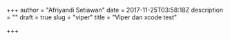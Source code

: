+++
author = "Afriyandi Setiawan"
date = 2017-11-25T03:58:18Z
description = ""
draft = true
slug = "viper"
title = "Viper dan xcode test"

+++

